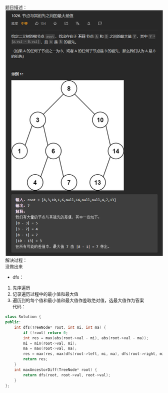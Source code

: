 题目描述：  
![image](/basicaldatastructure/binary_tree/image/image54.png)  
解决过程：  
没做出来  
- dfs：
1. 先序遍历
2. 记录遍历过程中的最小值和最大值
3. 遍历到的每个值和最小值和最大值作差取绝对值，选最大值作为答案  
代码：  
```cpp
class Solution {
public:
    int dfs(TreeNode* root, int mi, int ma) {
        if (!root) return 0;
        int res = max(abs(root->val - mi), abs(root->val - ma));
        mi = min(root->val, mi);
        ma = max(root->val, ma);
        res = max(res, max(dfs(root->left, mi, ma), dfs(root->right, mi, ma)));
        return res;
    }
    int maxAncestorDiff(TreeNode* root) {
        return dfs(root, root->val, root->val);
    }
};
```